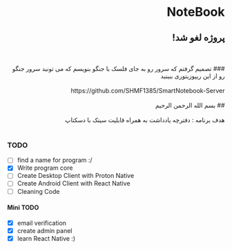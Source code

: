 <div dir="rtl">

# NoteBook

 ## پروژه لغو شد!
 <br>
 <br>
 ### تصمیم گرفتم که سرور رو به جای فلسک با جنگو بنویسم که می تونید سرور جنگو رو از این ریپوزیتوری ببینید
 <br>
 <br>
 https://github.com/SHMF1385/SmartNotebook-Server
 <br>
 <br>
## بسم الله الرحمن الرحیم
<br>
<br>
هدف برنامه : دفترچه یادداشت به همراه قابلیت سینک با دسکتاپ
<br>
<br>
</div>

### TODO
- [ ] find a name for program :/
- [x] Write program core
- [ ] Create Desktop Client with Proton Native
- [ ] Create Android Client with React Native
- [ ] Cleaning Code

#### Mini TODO
- [x] email verification
- [x] create admin panel
- [x] learn React Native :)
